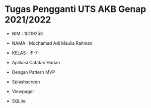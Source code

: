 # Tugas Pengganti UTS AKB Genap 2021/2022

+ NIM : 10119253
+ NAMA : Mochamad Adi Maulia Rahman
+ KELAS : IF-7

+ Aplikasi Catatan Harian
+ Dengan Pattern MVP
+ Splashscreen
+ Viewpager
+ SQLite
